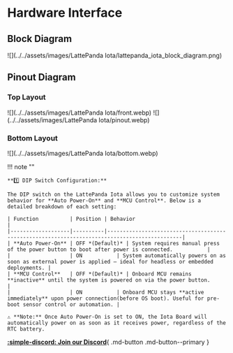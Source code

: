 # Hardware Interface

## Block Diagram

![](../../assets/images/LattePanda Iota/lattepanda_iota_block_diagram.png)

## Pinout Diagram

### Top Layout
![](../../assets/images/LattePanda Iota/front.webp)
![](../../assets/images/LattePanda Iota/pinout.webp)


### Bottom Layout
![](../../assets/images/LattePanda Iota/bottom.webp)


!!! note ""

    **1️⃣ DIP Switch Configuration:**
    
    The DIP switch on the LattePanda Iota allows you to customize system behavior for **Auto Power-On** and **MCU Control**. Below is a detailed breakdown of each setting:
    
    | Function          | Position | Behavior                                                                                     |
    |-------------------|----------|----------------------------------------------------------------------------------------------|
    | **Auto Power-On** | OFF *(Default)* | System requires manual press of the power button to boot after power is connected.           |
    |                   | ON           | System automatically powers on as soon as external power is applied — ideal for headless or embedded deployments. |
    | **MCU Control**   | OFF *(Default)* | Onboard MCU remains **inactive** until the system is powered on via the power button.        |
    |                   | ON           | Onboard MCU stays **active immediately** upon power connection(before OS boot). Useful for pre-boot sensor control or automation. |
    
    ⚠️ **Note:** Once Auto Power-On is set to ON, the Iota Board will automatically power on as soon as it receives power, regardless of the RTC battery.


[**:simple-discord: Join our Discord**](https://discord.gg/k6YPYQgmHt){ .md-button .md-button--primary }